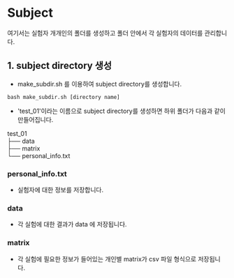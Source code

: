 # Subject

여기서는 실험자 개개인의 폴더를 생성하고 폴더 안에서 각 실험자의 데이터를 관리합니다.

## 1. subject directory 생성

* make_subdir.sh 를 이용하여 subject directory를 생성합니다. 

```
bash make_subdir.sh [directory name]
```
* 'test_01'이라는 이름으로 subject directory를 생성하면 하위 폴더가 다음과 같이 만들어집니다.

test_01 \
├── data \
├── matrix \
└── personal_info.txt 


### personal_info.txt

* 실험자에 대한 정보를 저장합니다. 

### data 

* 각 실험에 대한 결과가 data 에 저장됩니다.

### matrix

* 각 실험에 필요한 정보가 들어있는 개인별 matrix가 csv 파일 형식으로 저장됩니다. 
